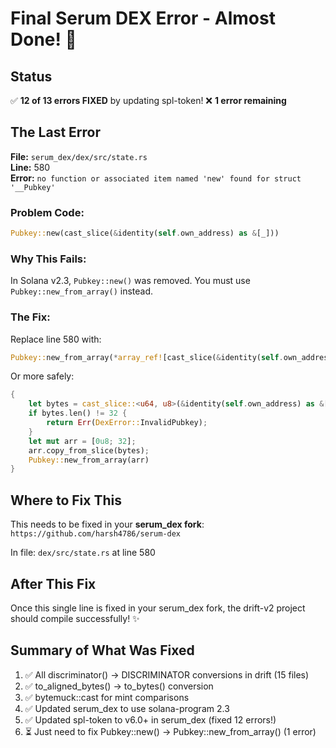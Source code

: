# Final Serum DEX Error - Almost Done! 🎯

## Status
✅ **12 of 13 errors FIXED** by updating spl-token!
❌ **1 error remaining**

## The Last Error

**File:** `serum_dex/dex/src/state.rs`  
**Line:** 580  
**Error:** `no function or associated item named 'new' found for struct '__Pubkey'`

### Problem Code:
```rust
Pubkey::new(cast_slice(&identity(self.own_address) as &[_]))
```

### Why This Fails:
In Solana v2.3, `Pubkey::new()` was removed. You must use `Pubkey::new_from_array()` instead.

### The Fix:
Replace line 580 with:
```rust
Pubkey::new_from_array(*array_ref![cast_slice(&identity(self.own_address) as &[_]), 0, 32])
```

Or more safely:
```rust
{
    let bytes = cast_slice::<u64, u8>(&identity(self.own_address) as &[_]);
    if bytes.len() != 32 {
        return Err(DexError::InvalidPubkey);
    }
    let mut arr = [0u8; 32];
    arr.copy_from_slice(bytes);
    Pubkey::new_from_array(arr)
}
```

## Where to Fix This

This needs to be fixed in your **serum_dex fork**: `https://github.com/harsh4786/serum-dex`

In file: `dex/src/state.rs` at line 580

## After This Fix

Once this single line is fixed in your serum_dex fork, the drift-v2 project should compile successfully! ✨

## Summary of What Was Fixed

1. ✅ All discriminator() → DISCRIMINATOR conversions in drift (15 files)
2. ✅ to_aligned_bytes() → to_bytes() conversion  
3. ✅ bytemuck::cast for mint comparisons
4. ✅ Updated serum_dex to use solana-program 2.3
5. ✅ Updated spl-token to v6.0+ in serum_dex (fixed 12 errors!)
6. ⏳ Just need to fix Pubkey::new() → Pubkey::new_from_array() (1 error)
